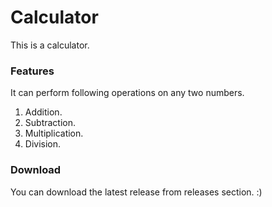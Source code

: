 # Calculator
This is a calculator.
### Features
It can perform following operations on any two numbers.
1. Addition.
2. Subtraction.
3. Multiplication.
4. Division.

### Download
You can download the latest release from releases section. :)

